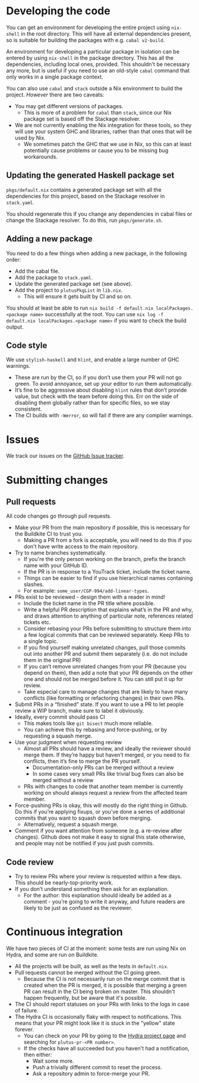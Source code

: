 # Developing the code

You can get an environment for developing the entire project using `nix-shell` in the root directory.
This will have all external dependencies present, so is suitable for building the packages with e.g. `cabal v2-build`.

An environment for developing a particular package in isolation can be entered by using `nix-shell` in the
package directory. This has all the dependencies, including local ones, provided. This shouldn't be necessary
any more, but is useful if you need to use an old-style `cabal` command that only works in a single package context.

You can also use `cabal` and `stack` outside a Nix environment to build the project. *However* there are two caveats:
- You may get different versions of packages.
    - This is more of a problem for `cabal` than `stack`, since our Nix package set is based off 
      the Stackage resolver.
- We are not currently enabling the Nix integration for these tools, so they will use your system
  GHC and libraries, rather than that ones that will be used by Nix.
    - We sometimes patch the GHC that we use in Nix, so this can at least potentially cause problems or cause
      you to be missing bug workarounds.

## Updating the generated Haskell package set

`pkgs/default.nix` contains a generated package set with all the dependencies for this project, based on the Stackage
resolver in `stack.yaml`.

You should regenerate this if you change any dependencies in cabal files or change the Stackage resolver. To do this, run `pkgs/generate.sh`.

## Adding a new package

You need to do a few things when adding a new package, in the following order:
- Add the cabal file.
- Add the package to `stack.yaml`.
- Update the generated package set (see above).
- Add the project to `plutusPkgList` in `lib.nix`.
    - This will ensure it gets built by CI and so on.

You should at least be able to run `nix build -f default.nix localPackages.<package name>` successfully at the root. You can use `nix log -f default.nix localPackages.<package name>` if you want to check the build output.

## Code style

We use `stylish-haskell` and `hlint`, and enable a large number of GHC warnings.
- These are run by the CI, so if you don’t use them your PR will not go green. To avoid annoyance, set up your editor to run them automatically.
- It’s fine to be aggressive about disabling `hlint` rules that don’t provide value, but check with the team before doing this. Err on the side of disabling them globally rather than for specific files, so we stay consistent.
- The CI builds with `-Werror`, so will fail if there are any compiler warnings.

# Issues

We track our issues on the [GitHub Issue tracker](https://github.com/input-output-hk/plutus/issues).

# Submitting changes

## Pull requests

All code changes go through pull requests.
- Make your PR from the main repository if possible, this is necessary for the Buildkite CI to trust you.
    - Making a PR from a fork is acceptable, you will need to do this if you don't have write access to the main repository.
- Try to name branches systematically.
    - If you're the only person working on the branch, prefix the branch name with your GitHub ID.
    - If the PR is in response to a YouTrack ticket, include the ticket name.
    - Things can be easier to find if you use hierarchical names containing slashes.
    - For example: `some_user/CGP-994/add-linear-types`.
- PRs exist to be reviewed - design them with a reader in mind!
    - Include the ticket name in the PR title where possible.
    - Write a helpful PR description that explains what’s in the PR and why, and draws attention to anything of particular note, references related tickets etc.
    - Consider rebasing your PRs before submitting to structure them into a few logical commits that can be reviewed separately.
Keep PRs to a single topic.
    - If you find yourself making unrelated changes, pull those commits out into another PR and submit them separately (i.e. do not include them in the original PR)
    - If you can’t remove unrelated changes from your PR (because you depend on them), then add a note that your PR depends on the other one and should not be merged before it. You can still put it up for review.
    - Take especial care to manage changes that are likely to have many conflicts (like formatting or refactoring changes) in their own PRs.
- Submit PRs in a “finished” state. If you want to use a PR to let people review a WIP branch, make sure to label it obviously.
- Ideally, every commit should pass CI
    - This makes tools like `git bisect` much more reliable.
    - You can achieve this by rebasing and force-pushing, or by requesting a squash merge.
- Use your judgment when requesting review
    - Almost all PRs should have a review, and ideally the reviewer should merge them. If they’re happy but haven’t merged, or you need to fix conflicts, then it’s fine to merge the PR yourself.
        - Documentation-only PRs can be merged without a review
        - In some cases very small PRs like trivial bug fixes can also be merged without a review
    - PRs with changes to code that another team member is currently working on should always request a review from the affected team member.
- Force-pushing PRs is okay, this will mostly do the right thing in Github. Do this if you’re applying fixups, or you’ve done a series of additional commits that you want to squash down before merging.
    - Alternatively, request a squash merge.
- Comment if you want attention from someone (e.g. a re-review after changes). Github does not make it easy to signal this state otherwise, and people may not be notified if you just push commits.

## Code review

- Try to review PRs where your review is requested within a few days. This should be nearly-top-priority work.
- If you don’t understand something then ask for an explanation.
    - For the author: this explanation should ideally be added as a comment - you’re going to write it anyway, and future readers are likely to be just as confused as the reviewer.

# Continuous integration

We have two pieces of CI at the moment: some tests are run using Nix on Hydra, and some are run on Buildkite.
- All the projects will be built, as well as the tests in `default.nix`.
- Pull requests cannot be merged without the CI going green.
    - Because the CI is not necessarily run on the merge commit that is created when the PR is merged, it is possible that merging a green PR can result in the CI being broken on master. This shouldn't happen frequently, but be aware that it's possible.
- The CI should report statuses on your PRs with links to the logs in case of failure.
- The Hydra CI is occasionally flaky with respect to notifications. This means that your PR might look like it is stuck in the "yellow" state forever. 
    - You can check on your PR by going to the [Hydra project page](https://hydra.iohk.io/project/Cardano) and searching for `plutus-pr-<PR number>`.
    - If the checks have all succeeded but you haven't had a notification, then either:
        - Wait some more.
        - Push a trivially different commit to reset the process.
        - Ask a repository admin to force-merge your PR.
